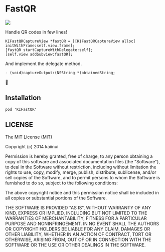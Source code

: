 FastQR
======

![](https://raw.githubusercontent.com/kaiinui/FastQR/master/KIFastQRCaptureView.gif)

Handle QR codes in few lines!

```objc
KIFastQRCaptureView *fastQR = [[KIFastQRCaptureView alloc] initWithFrame:self.view.frame];
[fastQR startCaptureWithDelegate:self];
[self.view addSubview:fastQR];
```

And implement the delegate method.

```objc
- (void)captureOutput:(NSString *)obtainedString;
```

:sushi:

Installation
---

`pod 'KIFastQR'`

LICENSE
---

The MIT License (MIT)

Copyright (c) 2014 kaiinui

Permission is hereby granted, free of charge, to any person obtaining a copy
of this software and associated documentation files (the "Software"), to deal
in the Software without restriction, including without limitation the rights
to use, copy, modify, merge, publish, distribute, sublicense, and/or sell
copies of the Software, and to permit persons to whom the Software is
furnished to do so, subject to the following conditions:

The above copyright notice and this permission notice shall be included in all
copies or substantial portions of the Software.

THE SOFTWARE IS PROVIDED "AS IS", WITHOUT WARRANTY OF ANY KIND, EXPRESS OR
IMPLIED, INCLUDING BUT NOT LIMITED TO THE WARRANTIES OF MERCHANTABILITY,
FITNESS FOR A PARTICULAR PURPOSE AND NONINFRINGEMENT. IN NO EVENT SHALL THE
AUTHORS OR COPYRIGHT HOLDERS BE LIABLE FOR ANY CLAIM, DAMAGES OR OTHER
LIABILITY, WHETHER IN AN ACTION OF CONTRACT, TORT OR OTHERWISE, ARISING FROM,
OUT OF OR IN CONNECTION WITH THE SOFTWARE OR THE USE OR OTHER DEALINGS IN THE
SOFTWARE.

